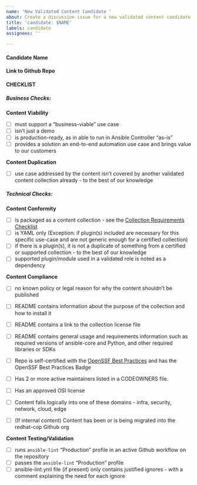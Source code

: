 ```yaml
---
name: 'New Validated Content Candidate '
about: Create a discussion issue for a new validated content candidate
title: 'candidate: $NAME'
labels: candidate
assignees: ''

---
```


#### Candidate Name
<!--example.validated_collection -->


#### Link to Github Repo
<!---link -->

#### CHECKLIST

##### Business Checks:

**Content Viability** 
- [ ] must support a “business-viable” use case
- [ ] isn’t just a demo
- [ ] is production-ready, as in able to run in Ansible Controller “as-is”
- [ ] provides a solution an end-to-end automation use case and brings value to our customers

**Content Duplication**
- [ ] use case addressed by the content isn’t covered by another validated content collection already - to the best of our knowledge

##### Technical Checks:

**Content Conformity**
- [ ] is packaged as a content collection - see the [Collection Requirements Checklist](https://github.com/ansible-collections/overview/blob/main/collection_checklist.md)
- [ ] is YAML only (Exception: if plugin(s) included are necessary for this specific use-case and are not generic enough for a certified collection)
- [ ] if there is a plugin(s), it is not a duplicate of something from a certified or supported collection - to the best of our knowledge
- [ ] supported plugin/module used in a validated role is noted as a dependency

**Content Compliance** 
- [ ] no known policy or legal reason for why the content shouldn’t be published
- [ ] README contains information about the purpose of the collection and how to install it
- [ ] README contains a link to the collection license file
- [ ] README contains general usage and requirements information such as required versions of ansible-core and Python, and other required libraries or SDKs
- [ ] Repo is self-certified with the [OpenSSF Best Practices](https://bestpractices.coreinfrastructure.org/en) and has the OpenSSF Best Practices Badge 
- [ ] Has 2 or more active maintainers listed in a CODEOWNERS file. 
- [ ] Has an approved OSI license 
- [ ] Content falls logically into one of these domains - infra, security, network, cloud, edge
- [ ] (If internal content) Content has been or is being migrated into the redhat-cop Github org


**Content Testing/Validation**
- [ ] runs `ansible-lint` “Production” profile in an active Github workflow on the repository
- [ ] passes the `ansible-lint` “Production” profile
- [ ] ansible-lint.yml file (if present) only contains justified ignores - with a comment explaining the need for each ignore
